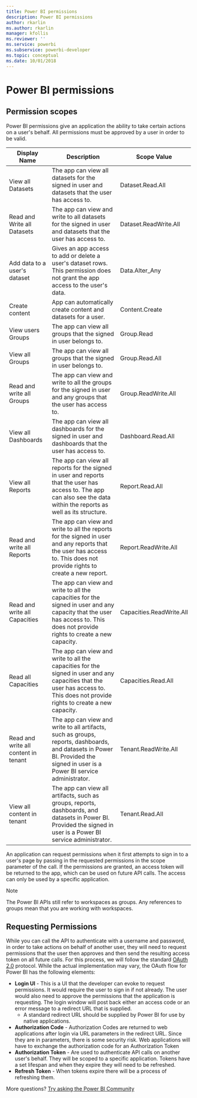 ```yaml
---
title: Power BI permissions
description: Power BI permissions
author: rkarlin
ms.author: rkarlin
manager: kfollis
ms.reviewer: ''
ms.service: powerbi
ms.subservice: powerbi-developer
ms.topic: conceptual
ms.date: 10/01/2018
---
```


# Power BI permissions

## Permission scopes

Power BI permissions give an application the ability to take certain actions on a user's behalf. All permissions must be approved by a user in order to be valid.

| Display Name | Description | Scope Value |
| --- | --- | --- |
| View all Datasets |The app can view all datasets for the signed in user and datasets that the user has access to. |Dataset.Read.All |
| Read and Write all Datasets |The app can view and write to all datasets for the signed in user and datasets that the user has access to. |Dataset.ReadWrite.All |
| Add data to a user's dataset |Gives an app access to add or delete a user's dataset rows. This permission does not grant the app access to the user's data. |Data.Alter_Any |
| Create content |App can automatically create content and datasets for a user. |Content.Create |
| View users Groups |The app can view all groups that the signed in user belongs to. |Group.Read |
| View all Groups |The app can view all groups that the signed in user belongs to. |Group.Read.All |
| Read and write all Groups |The app can view and write to all the groups for the signed in user and any groups that the user has access to. |Group.ReadWrite.All |
| View all Dashboards |The app can view all dashboards for the signed in user and dashboards that the user has access to. |Dashboard.Read.All |
| View all Reports |The app can view all reports for the signed in user and reports that the user has access to. The app can also see the data within the reports as well as its structure. |Report.Read.All |
| Read and write all Reports |The app can view and write to all the reports for the signed in user and any reports that the user has access to. This does not provide rights to create a new report. |Report.ReadWrite.All |
| Read and write all Capacities |The app can view and write to all the capacities for the signed in user and any capacity that the user has access to. This does not provide rights to create a new capacity. |Capacities.ReadWrite.All |
| Read all Capacities |The app can view and write to all the capacities for the signed in user and any capacities that the user has access to. This does not provide rights to create a new capacity. |Capacities.Read.All |
| Read and write all content in tenant |The app can view and write to all artifacts, such as groups, reports, dashboards, and datasets in Power BI. Provided the signed in user is a Power BI service administrator. |Tenant.ReadWrite.All |
| View all content in tenant |The app can view all artifacts, such as groups, reports, dashboards, and datasets in Power BI. Provided the signed in user is a Power BI service administrator. |Tenant.Read.All |

An application can request permissions when it first attempts to sign in to a user's page by passing in the requested permissions in the scope parameter of the call. If the permissions are granted, an access token will be returned to the app, which can be used on future API calls. The access can only be used by a specific application.

> [!NOTE]
> The Power BI APIs still refer to workspaces as groups. Any references to groups mean that you are working with workspaces.

## Requesting Permissions

While you can call the API to authenticate with a username and password, in order to take actions on behalf of another user, they will need to request permissions that the user then approves and then send the resulting access token on all future calls. For this process, we will follow the standard [OAuth 2.0](https://oauth.net/2/) protocol. While the actual implementation may vary, the OAuth flow for Power BI has the following elements:

* **Login UI** - This is a UI that the developer can evoke to request permissions. It would require the user to sign in if not already. The user would also need to approve the permissions that the application is requesting. The login window will post back either an access code or an error message to a redirect URL that is supplied.
  * A standard redirect URL should be supplied by Power BI for use by native applications.
* **Authorization Code** - Authorization Codes are returned to web applications after login via URL parameters in the redirect URL. Since they are in parameters, there is some security risk. Web applications will have to exchange the authorization code for an Authorization Token
* **Authorization Token** - Are used to authenticate API calls on another user's behalf. They will be scoped to a specific application. Tokens have a set lifespan and when they expire they will need to be refreshed.
* **Refresh Token** - When tokens expire there will be a process of refreshing them.

More questions? [Try asking the Power BI Community](https://community.powerbi.com/)